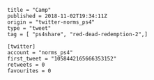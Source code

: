 ```
title = "Camp"
published = 2018-11-02T19:34:11Z
origin = "twitter-norms_ps4"
type = "tweet"
tag = [ "ps4share", "red-dead-redemption-2",]

[twitter]
account = "norms_ps4"
first_tweet = "1058442165666353152"
retweets = 0
favourites = 0
```

<p class='image'><img src='https://mnf.m17s.net/2018/11/02/DrBXibuWoAI7h4A.jpg' alt=''></p>

